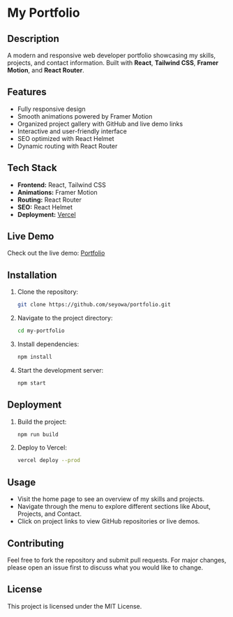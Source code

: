 # My Portfolio

## Description

A modern and responsive web developer portfolio showcasing my skills, projects, and contact information. Built with **React**, **Tailwind CSS**, **Framer Motion**, and **React Router**.

## Features

- Fully responsive design
- Smooth animations powered by Framer Motion
- Organized project gallery with GitHub and live demo links
- Interactive and user-friendly interface
- SEO optimized with React Helmet
- Dynamic routing with React Router

## Tech Stack

- **Frontend:** React, Tailwind CSS
- **Animations:** Framer Motion
- **Routing:** React Router
- **SEO:** React Helmet
- **Deployment:** [Vercel](https://vercel.com/)

## Live Demo

Check out the live demo: [Portfolio](https://portfolio-pi-weld-64.vercel.app/)

## Installation

1. Clone the repository:
   ```bash
   git clone https://github.com/seyowa/portfolio.git

2. Navigate to the project directory:
   ```bash
   cd my-portfolio

3. Install dependencies:
   ```bash
   npm install

4. Start the development server:
   ```bash
   npm start

## Deployment

1. Build the project:
   ```bash
   npm run build

2. Deploy to Vercel:
   ```bash
   vercel deploy --prod

## Usage

- Visit the home page to see an overview of my skills and projects.
- Navigate through the menu to explore different sections like About, Projects, and Contact.
- Click on project links to view GitHub repositories or live demos.

## Contributing

Feel free to fork the repository and submit pull requests. For major changes, please open an issue first to discuss what you would like to change.

## License

This project is licensed under the MIT License.
